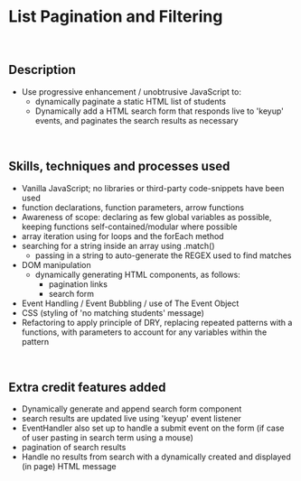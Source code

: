 # List Pagination and Filtering

  
<br>   

## Description
- Use progressive enhancement / unobtrusive JavaScript to:
    - dynamically paginate a static HTML list of students
    - Dynamically add a HTML search form that responds live to 'keyup' events, and paginates the search results as necessary

<br> 


## Skills, techniques and processes used
- Vanilla JavaScript; no libraries or third-party code-snippets have been used
- function declarations, function parameters, arrow functions
- Awareness of scope: declaring as few global variables as possible, keeping functions self-contained/modular where possible
- array iteration using for loops and the forEach method
- searching for a string inside an array using .match()
    - passing in a string to auto-generate the REGEX used to find matches
- DOM manipulation
    - dynamically generating HTML components, as follows:
        - pagination links
        - search form
- Event Handling / Event Bubbling / use of The Event Object
- CSS (styling of 'no matching students' message)
- Refactoring to apply principle of DRY, replacing repeated patterns with a functions, with parameters to account for any variables within the pattern

<br> 

## Extra credit features added
- Dynamically generate and append search form component
- search results are updated live using 'keyup' event listener
- EventHandler also set up to handle a submit event on the form (if case of user pasting in search term using a mouse)
- pagination of search results
- Handle no results from search with a dynamically created and displayed (in page) HTML message